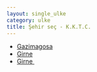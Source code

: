 ```yaml
---
layout: single_ulke
category: ulke
title: Şehir seç - K.K.T.C.
---
```

* [Gazimagosa](/iftar.html?sehir=gazimagosa&ulke=K.K.T.C.)
* [Girne](/iftar.html?sehir=girne&ulke=K.K.T.C.)
* [Girne ](/iftar.html?sehir=girne &ulke=K.K.T.C.)
